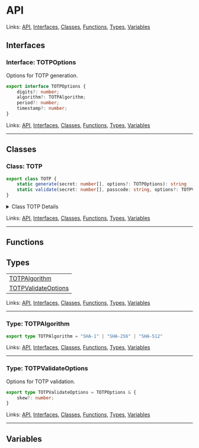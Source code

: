 # API

Links: [API](#api), [Interfaces](#interfaces), [Classes](#classes), [Functions](#functions), [Types](#types), [Variables](#variables)

## Interfaces

### Interface: TOTPOptions

Options for TOTP generation.

```ts
export interface TOTPOptions {
    digits?: number;
    algorithm?: TOTPAlgorithm;
    period?: number;
    timestamp?: number;
}
```

Links: [API](#api), [Interfaces](#interfaces), [Classes](#classes), [Functions](#functions), [Types](#types), [Variables](#variables)

---
## Classes

### Class: TOTP

```ts
export class TOTP {
    static generate(secret: number[], options?: TOTPOptions): string 
    static validate(secret: number[], passcode: string, options?: TOTPValidateOptions): boolean 
}
```

<details>

<summary>Class TOTP Details</summary>

#### Method generate

Generates a Time-based One-Time Password (TOTP).

```ts
static generate(secret: number[], options?: TOTPOptions): string 
```

Returns

The generated TOTP.

Argument Details

+ **secret**
  + The secret key for TOTP.
+ **options**
  + Optional parameters for TOTP.

#### Method validate

Validates a Time-based One-Time Password (TOTP).

```ts
static validate(secret: number[], passcode: string, options?: TOTPValidateOptions): boolean 
```

Returns

A boolean indicating whether the passcode is valid.

Argument Details

+ **secret**
  + The secret key for TOTP.
+ **passcode**
  + The passcode to validate.
+ **options**
  + Optional parameters for TOTP validation.

</details>

Links: [API](#api), [Interfaces](#interfaces), [Classes](#classes), [Functions](#functions), [Types](#types), [Variables](#variables)

---
## Functions

## Types

| |
| --- |
| [TOTPAlgorithm](#type-totpalgorithm) |
| [TOTPValidateOptions](#type-totpvalidateoptions) |

Links: [API](#api), [Interfaces](#interfaces), [Classes](#classes), [Functions](#functions), [Types](#types), [Variables](#variables)

---

### Type: TOTPAlgorithm

```ts
export type TOTPAlgorithm = "SHA-1" | "SHA-256" | "SHA-512"
```

Links: [API](#api), [Interfaces](#interfaces), [Classes](#classes), [Functions](#functions), [Types](#types), [Variables](#variables)

---
### Type: TOTPValidateOptions

Options for TOTP validation.

```ts
export type TOTPValidateOptions = TOTPOptions & {
    skew?: number;
}
```

Links: [API](#api), [Interfaces](#interfaces), [Classes](#classes), [Functions](#functions), [Types](#types), [Variables](#variables)

---
## Variables

